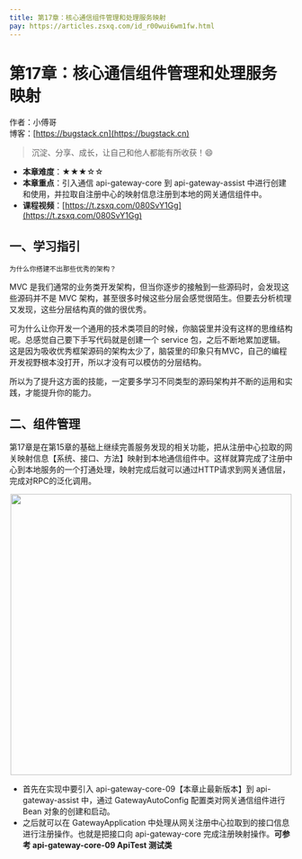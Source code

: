 ```yaml
---
title: 第17章：核心通信组件管理和处理服务映射
pay: https://articles.zsxq.com/id_r00wui6wm1fw.html
---
```


# 第17章：核心通信组件管理和处理服务映射

作者：小傅哥
<br/>博客：[https://bugstack.cn](https://bugstack.cn)

>沉淀、分享、成长，让自己和他人都能有所收获！😄

- **本章难度**：★★★☆☆
- **本章重点**：引入通信 api-gateway-core 到 api-gateway-assist 中进行创建和使用，并拉取自注册中心的映射信息注册到本地的网关通信组件中。
- **课程视频**：[https://t.zsxq.com/080SvY1Gg](https://t.zsxq.com/080SvY1Gg)

## 一、学习指引

`为什么你搭建不出那些优秀的架构？`

MVC 是我们通常的业务类开发架构，但当你逐步的接触到一些源码时，会发现这些源码并不是 MVC 架构，甚至很多时候这些分层会感觉很陌生。但要去分析梳理又发现，这些分层结构真的做的很优秀。

可为什么让你开发一个通用的技术类项目的时候，你脑袋里并没有这样的思维结构呢。总感觉自己要下手写代码就是创建一个 service 包，之后不断地累加逻辑。这是因为吸收优秀框架源码的架构太少了，脑袋里的印象只有MVC，自己的编程开发视野根本没打开，所以才没有可以模仿的分层结构。

所以为了提升这方面的技能，一定要多学习不同类型的源码架构并不断的运用和实践，才能提升你的能力。

## 二、组件管理

第17章是在第15章的基础上继续完善服务发现的相关功能，把从注册中心拉取的网关映射信息【系统、接口、方法】映射到本地通信组件中。这样就算完成了注册中心到本地服务的一个打通处理，映射完成后就可以通过HTTP请求到网关通信层，完成对RPC的泛化调用。

<div align="center">
    <img src="https://bugstack.cn/images/article/assembly/api-gateway/api-gateway-17-01.png?raw=true" width="500px">
</div>

- 首先在实现中要引入 api-gateway-core-09【本章止最新版本】到 api-gateway-assist 中，通过 GatewayAutoConfig 配置类对网关通信组件进行 Bean 对象的创建和启动。
- 之后就可以在 GatewayApplication 中处理从网关注册中心拉取到的接口信息进行注册操作。也就是把接口向 api-gateway-core 完成注册映射操作。**可参考 api-gateway-core-09 ApiTest 测试类**